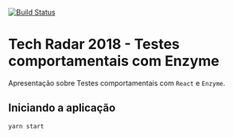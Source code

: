 [![Build Status](https://travis-ci.org/carlosmaniero/testes-comportamentais-com-enzyme.svg?branch=master)](https://travis-ci.org/carlosmaniero/testes-comportamentais-com-enzyme)

# Tech Radar 2018 - Testes comportamentais com Enzyme

Apresentação sobre Testes comportamentais com `React` e `Enzyme`.

## Iniciando a aplicação

    yarn start
